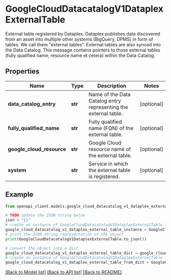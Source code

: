 # GoogleCloudDatacatalogV1DataplexExternalTable

External table registered by Dataplex. Dataplex publishes data discovered from an asset into multiple other systems (BigQuery, DPMS) in form of tables. We call them \"external tables\". External tables are also synced into the Data Catalog. This message contains pointers to those external tables (fully qualified name, resource name et cetera) within the Data Catalog.

## Properties

Name | Type | Description | Notes
------------ | ------------- | ------------- | -------------
**data_catalog_entry** | **str** | Name of the Data Catalog entry representing the external table. | [optional] 
**fully_qualified_name** | **str** | Fully qualified name (FQN) of the external table. | [optional] 
**google_cloud_resource** | **str** | Google Cloud resource name of the external table. | [optional] 
**system** | **str** | Service in which the external table is registered. | [optional] 

## Example

```python
from openapi_client.models.google_cloud_datacatalog_v1_dataplex_external_table import GoogleCloudDatacatalogV1DataplexExternalTable

# TODO update the JSON string below
json = "{}"
# create an instance of GoogleCloudDatacatalogV1DataplexExternalTable from a JSON string
google_cloud_datacatalog_v1_dataplex_external_table_instance = GoogleCloudDatacatalogV1DataplexExternalTable.from_json(json)
# print the JSON string representation of the object
print(GoogleCloudDatacatalogV1DataplexExternalTable.to_json())

# convert the object into a dict
google_cloud_datacatalog_v1_dataplex_external_table_dict = google_cloud_datacatalog_v1_dataplex_external_table_instance.to_dict()
# create an instance of GoogleCloudDatacatalogV1DataplexExternalTable from a dict
google_cloud_datacatalog_v1_dataplex_external_table_from_dict = GoogleCloudDatacatalogV1DataplexExternalTable.from_dict(google_cloud_datacatalog_v1_dataplex_external_table_dict)
```
[[Back to Model list]](../README.md#documentation-for-models) [[Back to API list]](../README.md#documentation-for-api-endpoints) [[Back to README]](../README.md)


